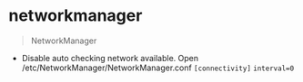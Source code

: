 # networkmanager

> NetworkManager

- Disable auto checking network available. Open /etc/NetworkManager/NetworkManager.conf
`[connectivity]`
`interval=0`
